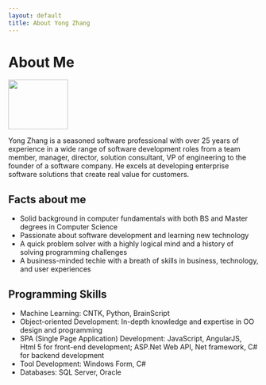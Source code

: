 ```yaml
---
layout: default
title: About Yong Zhang
---
```


<div class="post">
	<h1 class="pageTitle">About Me</h1>
	<img src="{{ '/assets/img/yong-small.jpg' | prepend: site.baseurl }}" height="100" width="120" alt="">
	<p>Yong Zhang is a seasoned software professional with over 25 years of experience in a wide range of software development roles from a team member, manager, director, solution consultant, VP of engineering to the founder of a software company. He excels at developing enterprise software solutions that create real value for customers.</p>
	<h2>Facts about me</h2>
	<ul>
		<li>Solid background in computer fundamentals with both BS and Master degrees in Computer Science</li>
  		<li>Passionate about software development and learning new technology</li>
  		<li>A quick problem solver with a highly logical mind and a history of solving programming challenges</li>
		<li>A business-minded techie with a breath of skills in business, technology, and user experiences</li>
  	</ul>
	<h2>Programming Skills</h2>
	<ul>
		<li>Machine Learning: CNTK, Python, BrainScript</li>
  		<li>Object-oriented Development: In-depth knowledge and expertise in OO design and programming</li>
  		<li>SPA (Single Page Application) Development: JavaScript, AngularJS, Html 5 for front-end development; ASP.Net Web API, Net framework, C# for backend development</li>
		<li>Tool Development: Windows Form, C#</li>
		<li>Databases: SQL Server, Oracle</li>
  	</ul>
</div>
